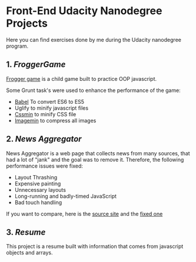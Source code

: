 # Front-End Udacity Nanodegree Projects
Here you can find exercises done by me during the Udacity nanodegree program.

## 1. *FroggerGame*
[Frogger game](https://rawgit.com/FDMOliveira/Front-end-nanodegree-exercises/master/FroggerGame/index.html) is a child game built to practice OOP javascript.

Some Grunt task's were used to enhance the performance of the game:
* [Babel](https://github.com/babel/grunt-babel) To convert ES6 to ES5
* Uglify to minify javascript files
* [Cssmin](https://github.com/gruntjs/grunt-contrib-cssmin) to minify CSS file
* [Imagemin](https://www.npmjs.com/package/grunt-contrib-imagemin) to compress all images

## 2. *News Aggregator*
News Aggregator is a web page that collects news from many sources, that had a lot of "jank" and the goal was to remove it. Therefore, the following performance issues were fixed: 
* Layout Thrashing
* Expensive painting
* Unnecessary layouts
* Long-running and badly-timed JavaScript
* Bad touch handling

If you want to compare, here is the [source site](http://udacity.github.io/news-aggregator/) and the [fixed one](https://rawgit.com/FDMOliveira/Front-end-nanodegree-exercises/aab98fd/NewsAggregator/index.html)
## 3. *Resume*
This project is a resume built with information that comes from javascript objects and arrays.